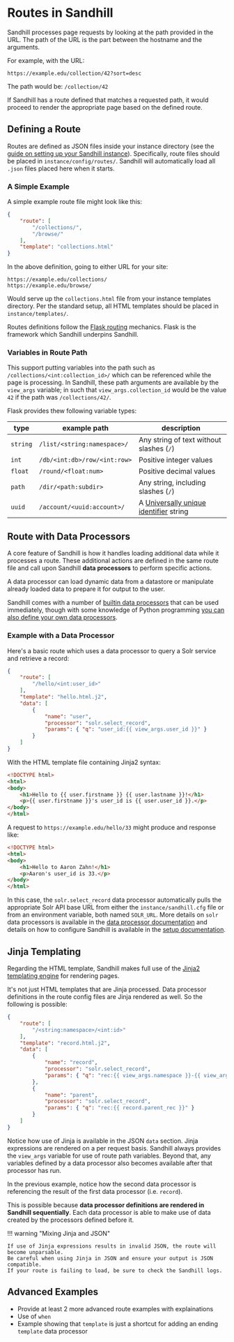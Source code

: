 # Routes in Sandhill
Sandhill processes page requests by looking at the path provided in the URL.
The path of the URL is the part between the hostname and the arguments.

For example, with the URL:
```
https://example.edu/collection/42?sort=desc
```

The path would be: `/collection/42`

If Sandhill has a route defined that matches a requested path, it would proceed
to render the appropriate page based on the defined route.

## Defining a Route
Routes are defined as JSON files inside your instance directory (see the [guide on
setting up your Sandhill instance](#TODO)). Specifically, route files should
be placed in `instance/config/routes/`. Sandhill will automatically load all `.json`
files placed here when it starts.

### A Simple Example
A simple example route file might look like this:
```json
{
    "route": [
        "/collections/",
        "/browse/"
    ],
    "template": "collections.html"
}
```

In the above definition, going to either URL for your site:
```
https://example.edu/collections/
https://example.edu/browse/
```

Would serve up the `collections.html` file from your instance templates directory.
Per the standard setup, all HTML templates should be placed in `instance/templates/`.

Routes definitions follow the [Flask routing](https://flask.palletsprojects.com/en/2.1.x/quickstart/#routing)
mechanics. Flask is the framework which Sandhill underpins Sandhill.

### Variables in Route Path
This support putting variables into the path such as
`/collections/<int:collection_id>/` which can be referenced
while the page is processing. In Sandhill, these path arguments are available
by the `view_args` variable; in such that `view_args.collection_id` would be
the value `42` if the path was `/collections/42/`.

Flask provides thew following variable types:

| type | example path | description |
|----|----|-----------|
| `string` | `/list/<string:namespace>/` | Any string of text without slashes (`/`) |
| `int` | `/db/<int:db>/row/<int:row>` | Positive integer values |
| `float` | `/round/<float:num>` | Positive decimal values |
| `path` | `/dir/<path:subdir>` | Any string, including slashes (`/`) |
| `uuid` | `/account/<uuid:account>/` | A [Universally unique identifier](https://en.wikipedia.org/wiki/Universally_unique_identifier) string |

## Route with Data Processors
A core feature of Sandhill is how it handles loading additional data while it
processes a route. These additional actions are defined in the same route file
and call upon Sandhill **data processors** to perform specific actions.

A data processor can load dynamic data from a datastore or manipulate
already loaded data to prepare it for output to the user.

Sandhill comes with a number of [builtin data processors](data-processors.md)
that can be used immediately, though with some knowledge of Python programming
[you can also define your own data processors](#TODO).


### Example with a Data Processor
Here's a basic route which uses a data processor to query a Solr service
and retrieve a record:
```json
{
    "route": [
        "/hello/<int:user_id>"
    ],
    "template": "hello.html.j2",
    "data": [
        {
            "name": "user",
            "processor": "solr.select_record",
            "params": { "q": "user_id:{{ view_args.user_id }}" }
        }
    ]
}
```

With the HTML template file containing Jinja2 syntax:
```html
<!DOCTYPE html>
<html>
<body>
    <h1>Hello to {{ user.firstname }} {{ user.lastname }}!</h1>
    <p>{{ user.firstname }}'s user_id is {{ user.user_id }}.</p>
</body>
</html>
```

A request to `https://example.edu/hello/33` might produce and response like:
```html
<!DOCTYPE html>
<html>
<body>
    <h1>Hello to Aaron Zahn!</h1>
    <p>Aaron's user_id is 33.</p>
</body>
</html>
```

In this case, the `solr.select_record` data processor automatically pulls the
appropriate Solr API base URL from either the `instance/sandhill.cfg` file or
from an environment variable, both named `SOLR_URL`. More details on
`solr` data processors is available in the [data processor documentation](#TODO)
and details on how to configure Sandhill is available in the
[setup documentation](#TODO).

## Jinja Templating
Regarding the HTML template, Sandhill makes full use of the [Jinja2 templating
engine](https://jinja.palletsprojects.com/en/3.1.x/templates/) for rendering
pages.

It's not just HTML templates that are Jinja processed. Data processor definitions
in the route config files are Jinja rendered as well. So the following is possible:
```json
{
    "route": [
        "/<string:namespace>/<int:id>"
    ],
    "template": "record.html.j2",
    "data": [
        {
            "name": "record",
            "processor": "solr.select_record",
            "params": { "q": "rec:{{ view_args.namespace }}-{{ view_args.id }}" }
        },
        {
            "name": "parent",
            "processor": "solr.select_record",
            "params": { "q": "rec:{{ record.parent_rec }}" }
        }
    ]
}
```

Notice how use of Jinja is available in the JSON `data` section. Jinja expressions
are rendered on a per request basis. Sandhill always provides
the `view_args` variable for use of route path variables. Beyond that, any variables
defined by a data processor also becomes available after that processor has run.

In the previous example, notice how the second data processor is referencing the result
of the first data processor (i.e. `record`).

This is possible because **data processor definitions are rendered in Sandhill sequentially**.
Each data processor is able to make use of data created by the processors defined before it.

!!! warning "Mixing Jinja and JSON"

    If use of Jinja expressions results in invalid JSON, the route will become unparsable.
    Be careful when using Jinja in JSON and ensure your output is JSON compatible.
    If your route is failing to load, be sure to check the Sandhill logs.

## Advanced Examples
- Provide at least 2 more advanced route examples with explainations
- Use of `when`
- Example showing that `template` is just a shortcut for adding an ending `template` data processor
